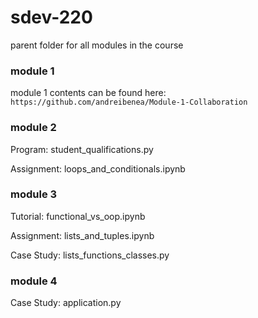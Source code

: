 # sdev-220
parent folder for all modules in the course

### module 1
module 1 contents can be found here: `https://github.com/andreibenea/Module-1-Collaboration`

### module 2
Program: student_qualifications.py

Assignment: loops_and_conditionals.ipynb

### module 3
Tutorial: functional_vs_oop.ipynb

Assignment: lists_and_tuples.ipynb

Case Study: lists_functions_classes.py

### module 4
Case Study: application.py
